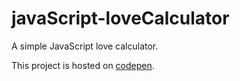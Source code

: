 # javaScript-loveCalculator
 A simple JavaScript love calculator.

This project is hosted on [codepen](https://codepen.io/JoaoGomes/pen/qBMwOgX).
